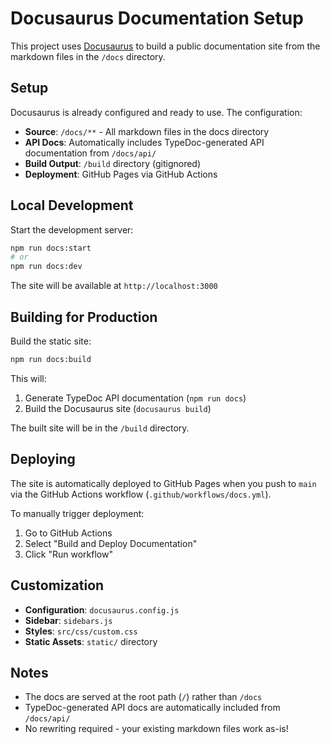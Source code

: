 # Docusaurus Documentation Setup

This project uses [Docusaurus](https://docusaurus.io/) to build a public documentation site from the markdown files in the `/docs` directory.

## Setup

Docusaurus is already configured and ready to use. The configuration:

- **Source**: `/docs/**` - All markdown files in the docs directory
- **API Docs**: Automatically includes TypeDoc-generated API documentation from `/docs/api/`
- **Build Output**: `/build` directory (gitignored)
- **Deployment**: GitHub Pages via GitHub Actions

## Local Development

Start the development server:

```bash
npm run docs:start
# or
npm run docs:dev
```

The site will be available at `http://localhost:3000`

## Building for Production

Build the static site:

```bash
npm run docs:build
```

This will:

1. Generate TypeDoc API documentation (`npm run docs`)
2. Build the Docusaurus site (`docusaurus build`)

The built site will be in the `/build` directory.

## Deploying

The site is automatically deployed to GitHub Pages when you push to `main` via the GitHub Actions workflow (`.github/workflows/docs.yml`).

To manually trigger deployment:

1. Go to GitHub Actions
2. Select "Build and Deploy Documentation"
3. Click "Run workflow"

## Customization

- **Configuration**: `docusaurus.config.js`
- **Sidebar**: `sidebars.js`
- **Styles**: `src/css/custom.css`
- **Static Assets**: `static/` directory

## Notes

- The docs are served at the root path (`/`) rather than `/docs`
- TypeDoc-generated API docs are automatically included from `/docs/api/`
- No rewriting required - your existing markdown files work as-is!
